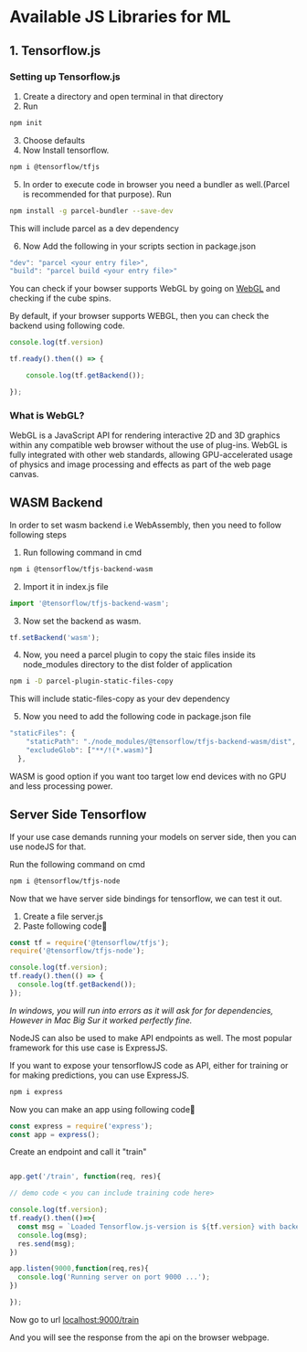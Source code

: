 # Available JS Libraries for ML

## 1. Tensorflow.js

### Setting up Tensorflow.js

1. Create a directory and open terminal in that directory
2. Run 
```bash
npm init
```
3. Choose defaults
4. Now Install tensorflow.

```bash
npm i @tensorflow/tfjs
```
5. In order to execute code in browser you need a bundler as well.(Parcel is recommended for that purpose). Run

```bash
npm install -g parcel-bundler --save-dev
```
This will include parcel as a dev dependency

6. Now Add the following in your scripts section in package.json

```javascript
"dev": "parcel <your entry file>",
"build": "parcel build <your entry file>"
```

You can check if your bowser supports WebGL by going on [WebGL](https://get.webgl.org/) and checking if the cube spins. 

By default, if your browser supports WEBGL, then you can check the backend using following code.

```javascript
console.log(tf.version)

tf.ready().then(() => {

    console.log(tf.getBackend());

});
```
### What is WebGL?

WebGL is a JavaScript API for rendering interactive 2D and 3D graphics within any compatible web browser without the use of plug-ins. WebGL is fully integrated with other web standards, allowing GPU-accelerated usage of physics and image processing and effects as part of the web page canvas.

## WASM Backend 

In order to set wasm backend i.e WebAssembly, then you need to follow following steps

1. Run following command in cmd

```bash
npm i @tensorflow/tfjs-backend-wasm
```

2. Import it in index.js file

```javascript
import '@tensorflow/tfjs-backend-wasm';
```
3. Now set the backend as wasm.

```javascript
tf.setBackend('wasm');
```

4. Now, you need a parcel plugin to copy the staic files inside its node_modules directory to the dist folder of application

```bash
npm i -D parcel-plugin-static-files-copy
```
This will include static-files-copy as your dev dependency

5. Now you need to add the following code in package.json file

```javascript
"staticFiles": {
    "staticPath": "./node_modules/@tensorflow/tfjs-backend-wasm/dist",
    "excludeGlob": ["**/!(*.wasm)"]
  },
```

WASM is good option if you want too target low end devices with no GPU and less processing power.

## Server Side Tensorflow

If your use case demands running your models on server side, then you can use nodeJS for that.

Run the following command on cmd

```bash
npm i @tensorflow/tfjs-node
```
Now that we have server side bindings for tensorflow, we can test it out.

1. Create a file server.js
2. Paste following code🥇

```javascript
const tf = require('@tensorflow/tfjs');
require('@tensorflow/tfjs-node');

console.log(tf.version);
tf.ready().then(() => {
  console.log(tf.getBackend());
});
```
*In windows, you will run into errors as it will ask for for dependencies, However in Mac Big Sur it worked perfectly fine.*

NodeJS can also be used to make API endpoints as well.
The most popular framework for this use case is ExpressJS.

If you want to expose your tensorflowJS code as API, either for training or for making predictions, you can use ExpressJS.

```bash
npm i express
```
Now you can make an app using following code🥇

```javascript
const express = require('express');
const app = express();
```

Create an endpoint and call it "train"

```javascript

app.get('/train', function(req, res){

// demo code < you can include training code here>

console.log(tf.version);
tf.ready().then(()=>{
  const msg = `Loaded Tensorflow.js-version is ${tf.version} with backend ${tf.getBackend()}`;
  console.log(msg);
  res.send(msg);
})

app.listen(9000,function(req,res){
  console.log('Running server on port 9000 ...');
})

});

```

Now go to url [localhost:9000/train](localhost:9000/train)

And you will see the response from the api on the browser webpage.
